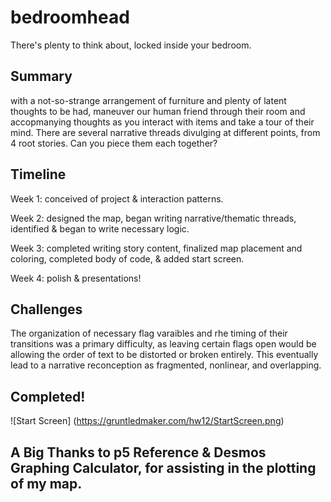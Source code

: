 # bedroomhead

There's plenty to think about, locked inside your bedroom.

## Summary

with a not-so-strange arrangement of furniture and plenty of latent thoughts to be had, maneuver our human friend through their room and accopmanying thoughts as you interact with items and take a tour of their mind. There are several narrative threads divulging at different points, from 4 root stories. Can you piece them each together?


## Timeline

Week 1: conceived of project & interaction patterns.

Week 2: designed the map, began writing narrative/thematic threads, identified & began to write necessary logic.

Week 3: completed writing story content, finalized map placement and coloring, completed body of code, & added start screen.

Week 4: polish & presentations!


## Challenges

The organization of necessary flag varaibles and rhe timing of their transitions was a primary difficulty, as leaving certain flags open would be allowing the order of text to be distorted or broken entirely. This eventually lead to a narrative reconception as fragmented, nonlinear, and overlapping.

## Completed!

![Start Screen] (https://gruntledmaker.com/hw12/StartScreen.png)

## A Big Thanks to p5 Reference & Desmos Graphing Calculator, for assisting in the plotting of my map.
